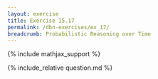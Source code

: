```yaml
---
layout: exercise
title: Exercise 15.17
permalink: /dbn-exercises/ex_17/
breadcrumb: Probabilistic Reasoning over Time
---
```


{% include mathjax_support %}

<div><i class="arrow-up loader" data-chapter="dbn-exercises" data-exercise="ex_17" data-rating="0"></i></div>
{% include_relative question.md %}
